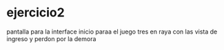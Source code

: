 ejercicio2
==========
pantalla para la interface inicio  paraa el juego tres en raya con las vista de ingreso y perdon por la demora 
